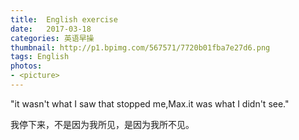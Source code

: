 ```yaml
---
title:  English exercise
date:   2017-03-18
categories: 英语早操
thumbnail: http://p1.bpimg.com/567571/7720b01fba7e27d6.png
tags: English
photos:
- <picture>
---
```


"it wasn't what I saw that stopped me,Max.it was what I didn't see."
<p>我停下来，不是因为我所见，是因为我所不见。</p>
